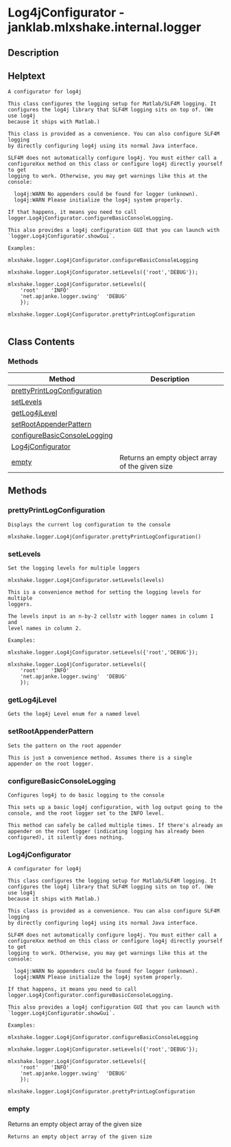 # Log4jConfigurator - janklab.mlxshake.internal.logger

## Description


## Helptext

```text
A configurator for log4j

This class configures the logging setup for Matlab/SLF4M logging. It
configures the log4j library that SLF4M logging sits on top of. (We use log4j
because it ships with Matlab.)

This class is provided as a convenience. You can also configure SLF4M logging
by directly configuring log4j using its normal Java interface.

SLF4M does not automatically configure log4j. You must either call a
configureXxx method on this class or configure log4j directly yourself to get
logging to work. Otherwise, you may get warnings like this at the console:

  log4j:WARN No appenders could be found for logger (unknown).
  log4j:WARN Please initialize the log4j system properly.

If that happens, it means you need to call
logger.Log4jConfigurator.configureBasicConsoleLogging.

This also provides a log4j configuration GUI that you can launch with
`logger.Log4jConfigurator.showGui`.

Examples:

mlxshake.logger.Log4jConfigurator.configureBasicConsoleLogging

mlxshake.logger.Log4jConfigurator.setLevels({'root','DEBUG'});

mlxshake.logger.Log4jConfigurator.setLevels({
    'root'    'INFO'
    'net.apjanke.logger.swing'  'DEBUG'
    });

mlxshake.logger.Log4jConfigurator.prettyPrintLogConfiguration


```

## Class Contents

### Methods

| Method | Description |
| -------- | ----------- |
| [prettyPrintLogConfiguration](#janklab.mlxshake.internal.logger.Log4jConfigurator.prettyPrintLogConfiguration) |  |
| [setLevels](#janklab.mlxshake.internal.logger.Log4jConfigurator.setLevels) |  |
| [getLog4jLevel](#janklab.mlxshake.internal.logger.Log4jConfigurator.getLog4jLevel) |  |
| [setRootAppenderPattern](#janklab.mlxshake.internal.logger.Log4jConfigurator.setRootAppenderPattern) |  |
| [configureBasicConsoleLogging](#janklab.mlxshake.internal.logger.Log4jConfigurator.configureBasicConsoleLogging) |  |
| [Log4jConfigurator](#janklab.mlxshake.internal.logger.Log4jConfigurator.Log4jConfigurator) |  |
| [empty](#janklab.mlxshake.internal.logger.Log4jConfigurator.empty) | Returns an empty object array of the given size |

## Methods

<a name="janklab.mlxshake.internal.logger.Log4jConfigurator.prettyPrintLogConfiguration"></a>
### prettyPrintLogConfiguration






```text
Displays the current log configuration to the console

mlxshake.logger.Log4jConfigurator.prettyPrintLogConfiguration()

```

<a name="janklab.mlxshake.internal.logger.Log4jConfigurator.setLevels"></a>
### setLevels






```text
Set the logging levels for multiple loggers

mlxshake.logger.Log4jConfigurator.setLevels(levels)

This is a convenience method for setting the logging levels for multiple
loggers.

The levels input is an n-by-2 cellstr with logger names in column 1 and
level names in column 2.

Examples:

mlxshake.logger.Log4jConfigurator.setLevels({'root','DEBUG'});

mlxshake.logger.Log4jConfigurator.setLevels({
    'root'    'INFO'
    'net.apjanke.logger.swing'  'DEBUG'
    });

```

<a name="janklab.mlxshake.internal.logger.Log4jConfigurator.getLog4jLevel"></a>
### getLog4jLevel






```text
Gets the log4j Level enum for a named level

```

<a name="janklab.mlxshake.internal.logger.Log4jConfigurator.setRootAppenderPattern"></a>
### setRootAppenderPattern






```text
Sets the pattern on the root appender

This is just a convenience method. Assumes there is a single
appender on the root logger.

```

<a name="janklab.mlxshake.internal.logger.Log4jConfigurator.configureBasicConsoleLogging"></a>
### configureBasicConsoleLogging






```text
Configures log4j to do basic logging to the console

This sets up a basic log4j configuration, with log output going to the
console, and the root logger set to the INFO level.

This method can safely be called multiple times. If there's already an
appender on the root logger (indicating logging has already been
configured), it silently does nothing.

```

<a name="janklab.mlxshake.internal.logger.Log4jConfigurator.Log4jConfigurator"></a>
### Log4jConfigurator






```text
A configurator for log4j

This class configures the logging setup for Matlab/SLF4M logging. It
configures the log4j library that SLF4M logging sits on top of. (We use log4j
because it ships with Matlab.)

This class is provided as a convenience. You can also configure SLF4M logging
by directly configuring log4j using its normal Java interface.

SLF4M does not automatically configure log4j. You must either call a
configureXxx method on this class or configure log4j directly yourself to get
logging to work. Otherwise, you may get warnings like this at the console:

  log4j:WARN No appenders could be found for logger (unknown).
  log4j:WARN Please initialize the log4j system properly.

If that happens, it means you need to call
logger.Log4jConfigurator.configureBasicConsoleLogging.

This also provides a log4j configuration GUI that you can launch with
`logger.Log4jConfigurator.showGui`.

Examples:

mlxshake.logger.Log4jConfigurator.configureBasicConsoleLogging

mlxshake.logger.Log4jConfigurator.setLevels({'root','DEBUG'});

mlxshake.logger.Log4jConfigurator.setLevels({
    'root'    'INFO'
    'net.apjanke.logger.swing'  'DEBUG'
    });

mlxshake.logger.Log4jConfigurator.prettyPrintLogConfiguration

```

<a name="janklab.mlxshake.internal.logger.Log4jConfigurator.empty"></a>
### empty


Returns an empty object array of the given size



```text
Returns an empty object array of the given size
```


